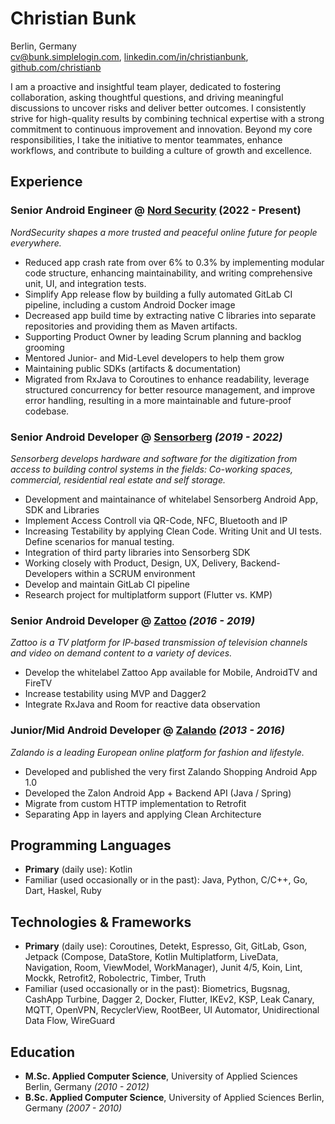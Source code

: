 # Christian Bunk
Berlin, Germany <br>
cv@bunk.simplelogin.com, [linkedin.com/in/christianbunk](https://linkedin.com/in/christianbunk), [github.com/christianb](https://github.com/christianb)

I am a proactive and insightful team player, dedicated to fostering collaboration, asking thoughtful questions, and driving meaningful discussions to uncover risks and deliver better outcomes. I consistently strive for high-quality results by combining technical expertise with a strong commitment to continuous improvement and innovation. Beyond my core responsibilities, I take the initiative to mentor teammates, enhance workflows, and contribute to building a culture of growth and excellence.

## Experience
### Senior Android Engineer @ [Nord Security](https://nordsecurity.com/about-us) (2022 - Present)
_NordSecurity shapes a more trusted and peaceful online future for people everywhere._
- Reduced app crash rate from over 6% to 0.3% by implementing modular code structure, enhancing maintainability, and writing comprehensive unit, UI, and integration tests.
- Simplify App release flow by building a fully automated GitLab CI pipeline, including a custom Android Docker image
- Decreased app build time by extracting native C libraries into separate repositories and providing them as Maven artifacts.
- Supporting Product Owner by leading Scrum planning and backlog grooming
- Mentored Junior- and Mid-Level developers to help them grow
- Maintaining public SDKs (artifacts & documentation)
- Migrated from RxJava to Coroutines to enhance readability, leverage structured concurrency for better resource management, and improve error handling, resulting in a more maintainable and future-proof codebase.

### **Senior Android Developer** @ [Sensorberg](https://sensorberg.com) _(2019 - 2022)_
_Sensorberg develops hardware and software for the digitization from access to building control systems in the fields: Co-working spaces, commercial, residential real estate and self storage._
- Development and maintainance of whitelabel Sensorberg Android App, SDK and Libraries
- Implement Access Controll via QR-Code, NFC, Bluetooth and IP
- Increasing Testability by applying Clean Code. Writing Unit and UI tests. Define scenarios for manual testing.
- Integration of third party libraries into Sensorberg SDK
- Working closely with Product, Design, UX, Delivery, Backend-Developers within a SCRUM environment
- Develop and maintain GitLab CI pipeline
- Research project for multiplatform support (Flutter vs. KMP)

### **Senior Android Developer** @ [Zattoo](https://zattoo.com/company/en/about-us/) _(2016 - 2019)_
_Zattoo is a TV platform for IP-based transmission of television channels and video on demand content to a variety of devices._
- Develop the whitelabel Zattoo App available for Mobile, AndroidTV and FireTV
- Increase testability using MVP and Dagger2
- Integrate RxJava and Room for reactive data observation
	     
### **Junior/Mid Android Developer** @ [Zalando](https://corporate.zalando.com/en/newsroom) _(2013 - 2016)_
 _Zalando is a leading European online platform for fashion and lifestyle._
- Developed and published the very first Zalando Shopping Android App 1.0
- Developed the Zalon Android App + Backend API (Java / Spring)
- Migrate from custom HTTP implementation to Retrofit
- Separating App in layers and applying Clean Architecture

## Programming Languages
* __Primary__ (daily use): Kotlin
* Familiar (used occasionally or in the past): Java, Python, C/C++, Go, Dart, Haskel, Ruby 

## Technologies & Frameworks
* __Primary__ (daily use): Coroutines, Detekt, Espresso, Git, GitLab, Gson, Jetpack (Compose, DataStore, Kotlin Multiplatform, LiveData, Navigation, Room, ViewModel, WorkManager), Junit 4/5, Koin, Lint, Mockk, Retrofit2, Robolectric, Timber, Truth
* Familiar (used occasionally or in the past): Biometrics, Bugsnag, CashApp Turbine, Dagger 2, Docker, Flutter, IKEv2, KSP, Leak Canary, MQTT, OpenVPN, RecyclerView, RootBeer, UI Automator, Unidirectional Data Flow, WireGuard

## Education
* **M.Sc. Applied Computer Science**, University of Applied Sciences Berlin, Germany _(2010 - 2012)_
* **B.Sc. Applied Computer Science**, University of Applied Sciences Berlin, Germany _(2007 - 2010)_
